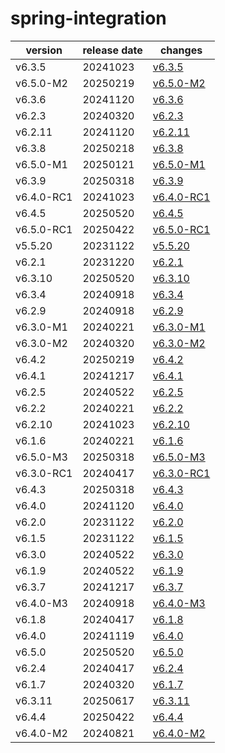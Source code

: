 # spring-integration	


|version|release date|changes|
|---|---|---|
|v6.3.5|20241023|[v6.3.5](./v6.3.5-20241023.md)|
|v6.5.0-M2|20250219|[v6.5.0-M2](./v6.5.0-M2-20250219.md)|
|v6.3.6|20241120|[v6.3.6](./v6.3.6-20241120.md)|
|v6.2.3|20240320|[v6.2.3](./v6.2.3-20240320.md)|
|v6.2.11|20241120|[v6.2.11](./v6.2.11-20241120.md)|
|v6.3.8|20250218|[v6.3.8](./v6.3.8-20250218.md)|
|v6.5.0-M1|20250121|[v6.5.0-M1](./v6.5.0-M1-20250121.md)|
|v6.3.9|20250318|[v6.3.9](./v6.3.9-20250318.md)|
|v6.4.0-RC1|20241023|[v6.4.0-RC1](./v6.4.0-RC1-20241023.md)|
|v6.4.5|20250520|[v6.4.5](./v6.4.5-20250520.md)|
|v6.5.0-RC1|20250422|[v6.5.0-RC1](./v6.5.0-RC1-20250422.md)|
|v5.5.20|20231122|[v5.5.20](./v5.5.20-20231122.md)|
|v6.2.1|20231220|[v6.2.1](./v6.2.1-20231220.md)|
|v6.3.10|20250520|[v6.3.10](./v6.3.10-20250520.md)|
|v6.3.4|20240918|[v6.3.4](./v6.3.4-20240918.md)|
|v6.2.9|20240918|[v6.2.9](./v6.2.9-20240918.md)|
|v6.3.0-M1|20240221|[v6.3.0-M1](./v6.3.0-M1-20240221.md)|
|v6.3.0-M2|20240320|[v6.3.0-M2](./v6.3.0-M2-20240320.md)|
|v6.4.2|20250219|[v6.4.2](./v6.4.2-20250219.md)|
|v6.4.1|20241217|[v6.4.1](./v6.4.1-20241217.md)|
|v6.2.5|20240522|[v6.2.5](./v6.2.5-20240522.md)|
|v6.2.2|20240221|[v6.2.2](./v6.2.2-20240221.md)|
|v6.2.10|20241023|[v6.2.10](./v6.2.10-20241023.md)|
|v6.1.6|20240221|[v6.1.6](./v6.1.6-20240221.md)|
|v6.5.0-M3|20250318|[v6.5.0-M3](./v6.5.0-M3-20250318.md)|
|v6.3.0-RC1|20240417|[v6.3.0-RC1](./v6.3.0-RC1-20240417.md)|
|v6.4.3|20250318|[v6.4.3](./v6.4.3-20250318.md)|
|v6.4.0|20241120|[v6.4.0](./v6.4.0-20241120.md)|
|v6.2.0|20231122|[v6.2.0](./v6.2.0-20231122.md)|
|v6.1.5|20231122|[v6.1.5](./v6.1.5-20231122.md)|
|v6.3.0|20240522|[v6.3.0](./v6.3.0-20240522.md)|
|v6.1.9|20240522|[v6.1.9](./v6.1.9-20240522.md)|
|v6.3.7|20241217|[v6.3.7](./v6.3.7-20241217.md)|
|v6.4.0-M3|20240918|[v6.4.0-M3](./v6.4.0-M3-20240918.md)|
|v6.1.8|20240417|[v6.1.8](./v6.1.8-20240417.md)|
|v6.4.0|20241119|[v6.4.0](./v6.4.0-20241119.md)|
|v6.5.0|20250520|[v6.5.0](./v6.5.0-20250520.md)|
|v6.2.4|20240417|[v6.2.4](./v6.2.4-20240417.md)|
|v6.1.7|20240320|[v6.1.7](./v6.1.7-20240320.md)|
|v6.3.11|20250617|[v6.3.11](./v6.3.11-20250617.md)|
|v6.4.4|20250422|[v6.4.4](./v6.4.4-20250422.md)|
|v6.4.0-M2|20240821|[v6.4.0-M2](./v6.4.0-M2-20240821.md)|
